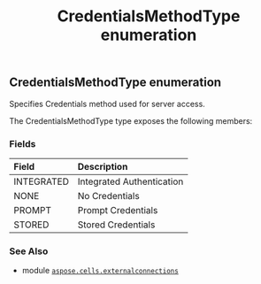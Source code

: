 ﻿---
title: CredentialsMethodType enumeration
second_title: Aspose.Cells for Python via .NET API References
description: 
type: docs
weight: 90
url: /aspose.cells.externalconnections/credentialsmethodtype/
is_root: false
---

## CredentialsMethodType enumeration

Specifies Credentials method used for server access.



The CredentialsMethodType type exposes the following members:

### Fields
| Field | Description |
| :- | :- |
| INTEGRATED | Integrated Authentication |
| NONE | No Credentials |
| PROMPT | Prompt Credentials |
| STORED | Stored Credentials |



### See Also
* module [`aspose.cells.externalconnections`](..)
